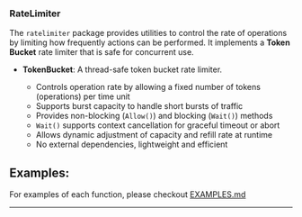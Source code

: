 ### RateLimiter

The `ratelimiter` package provides utilities to control the rate of operations by limiting how frequently actions can be performed. It implements a **Token Bucket** rate limiter that is safe for concurrent use.

- **TokenBucket**: A thread-safe token bucket rate limiter.

  - Controls operation rate by allowing a fixed number of tokens (operations) per time unit
  - Supports burst capacity to handle short bursts of traffic
  - Provides non-blocking (`Allow()`) and blocking (`Wait()`) methods
  - `Wait()` supports context cancellation for graceful timeout or abort
  - Allows dynamic adjustment of capacity and refill rate at runtime
  - No external dependencies, lightweight and efficient

## Examples:
For examples of each function, please checkout [EXAMPLES.md](/ratelimiter/EXAMPLES.md)

---
